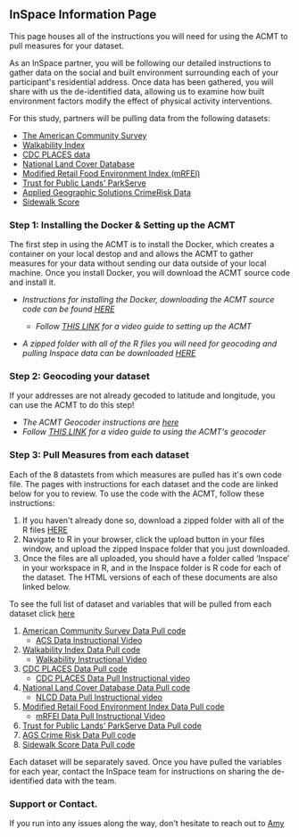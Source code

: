 ## InSpace Information Page

This page houses all of the instructions you will need for using the ACMT to pull measures for your dataset. 

As an InSpace partner, you will be following our detailed instructions to gather data on the social and built environment surrounding each of your participant's residential address. Once data has been gathered, you will share with us the de-identified data, allowing us to examine how built environment factors modify the effect of physical activity interventions. 

For this study, partners will be pulling data from the following datasets: 
   -  [The American Community Survey](https://www.census.gov/programs-surveys/acs/about.html)
   -  [Walkability Index](https://www.epa.gov/smartgrowth/smart-location-mapping#walkability)
   -  [CDC PLACES data](https://www.cdc.gov/places/index.html)
   -  [National Land Cover Database](https://www.usgs.gov/centers/eros/science/national-land-cover-database)
   -  [Modified Retail Food Environment Index (mRFEI)](https://www.cdc.gov/obesity/downloads/census-tract-level-state-maps-mrfei_TAG508.pdf)
   -  [Trust for Public Lands' ParkServe](https://www.tpl.org/parkserve)
   -  [Applied Geographic Solutions CrimeRisk Data](https://appliedgeographic.com/crimerisk/)
   -  [Sidewalk Score](https://journals.sagepub.com/doi/10.1177/0033354920968799)


### Step 1: Installing the Docker & Setting up the ACMT

The first step in using the ACMT is to install the Docker, which creates a container on your local destop and and allows the ACMT to gather measures for your data without sending our data outside of your local machine. Once you install Docker, you will download the ACMT source code and install it. 

   * *Instructions for installing the Docker, downloading the ACMT source code can be found [HERE](https://aybloom.github.io/inspace/ACMT-setup-Inspace.html)*
      * *Follow [THIS LINK](https://youtu.be/hHCyvDOB3TY) for a video guide to setting up the ACMT*

   * *A zipped folder with all of the R files you will need for geocoding and pulling Inspace data can be downloaded [HERE](https://minhaskamal.github.io/DownGit/#/home?url=https://github.com/aybloom/inspace/tree/main/docs/Inspace)*

### Step 2: Geocoding your dataset

If your addresses are not already gecoded to latitude and longitude, you can use the ACMT to do this step! 
   * *The ACMT Geocoder instructions are [here](https://aybloom.github.io/inspace/ACMT-geocoder.html)*
   *  *Follow [THIS LINK](https://youtu.be/VOisNBEsB8g) for a video guide to using the ACMT's geocoder*

### Step 3: Pull Measures from each dataset

Each of the 8 datastets from which measures are pulled has it's own code file. The pages with instructions for each dataset and the code are linked below for you to review. To use the code with the ACMT, follow these instructions: 

   1. If you haven't already done so, download a zipped folder with all of the R files [HERE](https://minhaskamal.github.io/DownGit/#/home?url=https://github.com/aybloom/inspace/tree/main/docs/Inspace)
   2. Navigate to R in your browser, click the upload button in your files window, and upload the zipped Inspace folder that you just downloaded.
   3. Once the files are all uploaded, you should have a folder called ‘Inspace’ in your workspace in R, and in the Inspace folder is R code for each of the dataset. The HTML versions of each of these documents are also linked below.

To see the full list of dataset and variables that will be pulled from each dataset click [here](https://aybloom.github.io/inspace/InSPACE-Measures-list.html)

1. [American Community Survey Data Pull code](https://aybloom.github.io/inspace/ACS-Data-Pull.html)
   * [ACS Data Instructional Video](https://youtu.be/VBwaBNqpgj4)
3. [Walkability Index Data Pull code](https://aybloom.github.io/inspace/epa-walkability-data-pull.html)
   * [Walkability Instructional Video](https://youtu.be/n6jk7XErmUs_)
5. [CDC PLACES Data Pull code](https://aybloom.github.io/inspace/PLACES-data-pull.html)
   * [CDC PLACES Data Pull Instructional video](https://youtu.be/-agyvyfKztQ)
7. [National Land Cover Database Data Pull code](https://aybloom.github.io/inspace/NLCD-data-pull.html)
   * [NLCD Data Pull Instructional video](https://youtu.be/bVSwlG6aVI4)
9. [Modified Retail Food Environment Index Data Pull code](http://aybloom.github.io/inspace/mfrei-data-pull.html)
   * [mRFEI Data Pull Instructional Video](https://youtu.be/JFFjrwxrFBQ)
11. [Trust for Public Lands' ParkServe Data Pull code](http://aybloom.github.io/inspace/ParkScore-data-pull.html)
12. [AGS Crime Risk Data Pull code](http://aybloom.github.io/inspace/CrimeRisk-data-pull.html)
13. [Sidewalk Score Data Pull code](http://aybloom.github.io/inspace/Sidewalk-View.html)

Each dataset will be separately saved. Once you have pulled the variables for each year, contact the InSpace team for instructions on sharing the de-identified data with the team. 

### Support or Contact. 

If you run into any issues along the way, don't hesitate to reach out to [Amy](mailto:aybloom@uw.edu)
